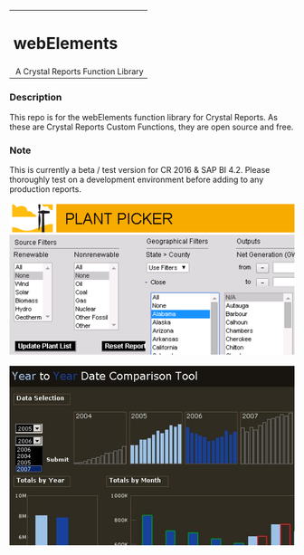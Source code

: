 <table width=100% border=0>
<tr ><td colspan=2><h1>webElements</h1></td></tr>
<tr><td>&nbsp;A Crystal Reports Function Library</td>
</table>

### Description

This repo is for the webElements function library for Crystal Reports. As these are Crystal Reports Custom Functions, they are open source and free.

### Note

This is currently a beta / test version for CR 2016 & SAP BI 4.2.  Please thoroughly test on a development environment before adding to any production reports.
<br><br>
![wepic](/webelements/admin/Picture4.png)
<br><br>
![wepic](/webelements/admin/ytycomp_65821.jpg)
